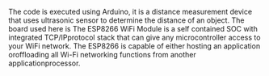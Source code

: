 The code is executed using Arduino, it is a distance measurement device that uses ultrasonic sensor to determine the distance of an object. 
The board used here is The ESP8266 WiFi Module is a self contained SOC with integrated TCP/IPprotocol stack that can give any microcontroller access to your WiFi network. 
The ESP8266 is capable of either hosting an application oroffloading all Wi-Fi networking functions from another applicationprocessor.
